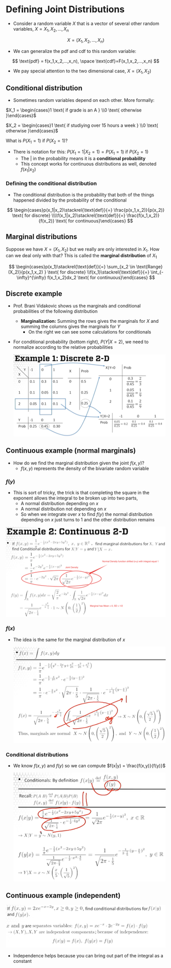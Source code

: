 # Defining Joint Distributions

- Consider a random variable $X$ that is a vector of several other random variables, $X = X_1,X_2,...,X_n$

$$
X = (X_1,X_2,...,X_n)
$$

- We can generalize the pdf and cdf to this random variable:

$$
\text{pdf} = f(x_1,x_2,...,x_n), \space  \text{cdf}=F(x_1,x_2,...,x_n)
$$

- We pay special attention to the two dimensional case, $X=(X_1,X_2)$

## Conditional distribution

- Sometimes random variables depend on each other. More formally:

$X_1 = \begin{cases}1 \text{ if grade is an A } \\0 \text{ otherwise }\end{cases}$

$X_2 = \begin{cases}1 \text{ if studiying over 15 hours a week } \\0 \text{ otherwise }\end{cases}$

$\text{What is } P(X_1 = 1) \text{ if } P(X_2 = 1)?$

- There is notation for this: $P(X_1=1|X_2=1) = P(X_1 = 1) \text{ if } P(X_2 = 1)$
    - The | in the probability means it is a **conditional probability**
    - This concept works for continuous distributions as well, denoted $f(x_1|x_2)$

### Defining the conditional distribution

- The conditional distribution is the probability that both of the things happened divided by the probability of the conditional

$$
\begin{cases}p(x_1|x_2)\stackrel{\text{def}}{=} \frac{p(x_1,x_2)}{p(x_2)} \text{ for discrete} \\\\f(x_1|x_2)\stackrel{\text{def}}{=} \frac{f(x_1,x_2)}{f(x_2)} \text{ for continuous}\end{cases}
$$

## Marginal distributions

Suppose we have $X=(X_1,X_2)$ but we really are only interested in $X_1$. How can we deal only with that? This is called the **marginal distribution** of $X_1$

$$
\begin{cases}p(x_1)\stackrel{\text{def}}{=} \sum_{x_2 \in \text{Range}(X_2)}{p(x_1,x_2) }  \text{ for discrete} \\f(x_1)\stackrel{\text{def}}{=} \int_{-\infty}^{\infty} f(x_1,x_2)dx_2 \text{ for continuous}\end{cases}
$$

## Discrete example

- Prof. Brani Vidakovic shows us the marginals and conditional probabilities of the following distribution
    - **Marginalization:** Summing the rows gives the marginals for $X$ and summing the columns gives the marginals for $Y$
        - On the right we can see some calculations for conditionals
- For conditional probability (bottom right), $P(Y|X=2)$, we need to normalize according to the relative probabilities

    ![Untitled](./Joint%20&%20Conditional%20Distributions/Untitled.png)


## Continuous example (normal marginals)

- How do we find the marginal distribution given the joint $f(x,y)$?
    - $f(x,y)$ represents the density of the bivariate random variable

### $f(y)$

- This is sort of tricky, the trick is that completing the square in the exponent allows the integral to be broken up into two parts,
    - A normal distribution depending on $x$
    - A normal distribution not depending on $x$
    - So when we integrate over $x$ to find $f(y)$ the normal distribution depending on $x$ just turns to 1 and the other distribution remains

![ContinuousJoint2D.png](./Joint%20&%20Conditional%20Distributions/ContinuousJoint2D.png)

### $f(x)$

- The idea is the same for the marginal distribution of $x$

    ![Untitled](./Joint%20&%20Conditional%20Distributions/Untitled%201.png)


### Conditional distributions

- We know $f(x,y)$ and $f(y)$ so we can compute $f(x|y) = \frac{f(x,y)}{f(y)}$

    ![Untitled](./Joint%20&%20Conditional%20Distributions/Untitled%202.png)


## Continuous example (independent)

![Untitled](./Joint%20&%20Conditional%20Distributions/Untitled%203.png)

- Independence helps because you can bring out part of the integral as a constant